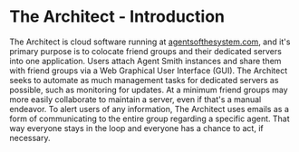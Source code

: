 # The Architect - Introduction

The Architect is cloud software running at [agentsofthesystem.com](https://agentsofthesystem.com), and it's primary
purpose is to colocate friend groups and their dedicated servers into one application.  Users attach Agent Smith
instances and share them with friend groups via a Web Graphical User Interface (GUI).  The Architect seeks to automate
as much management tasks for dedicated servers as possible, such as monitoring for updates.  At a minimum friend
groups may more easily collaborate to maintain a server, even if that's a manual endeavor.  To alert users of any
information, The Architect uses emails as a form of communicating to the entire group regarding a specific agent.
That way everyone stays in the loop and everyone has a chance to act, if necessary.
